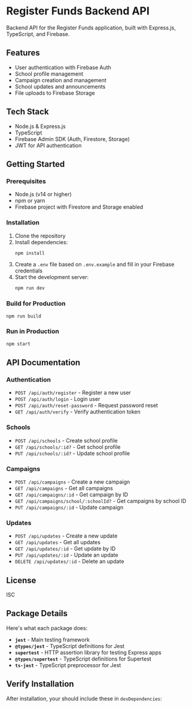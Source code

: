 # Register Funds Backend API

Backend API for the Register Funds application, built with Express.js, TypeScript, and Firebase.

## Features

- User authentication with Firebase Auth
- School profile management
- Campaign creation and management
- School updates and announcements
- File uploads to Firebase Storage

## Tech Stack

- Node.js & Express.js
- TypeScript
- Firebase Admin SDK (Auth, Firestore, Storage)
- JWT for API authentication

## Getting Started

### Prerequisites

- Node.js (v14 or higher)
- npm or yarn
- Firebase project with Firestore and Storage enabled

### Installation

1. Clone the repository
2. Install dependencies:
   ```bash
   npm install
   ```
3. Create a `.env` file based on `.env.example` and fill in your Firebase credentials
4. Start the development server:
   ```bash
   npm run dev
   ```

### Build for Production

```bash
npm run build
```

### Run in Production

```bash
npm start
```

## API Documentation

### Authentication

- `POST /api/auth/register` - Register a new user
- `POST /api/auth/login` - Login user
- `POST /api/auth/reset-password` - Request password reset
- `GET /api/auth/verify` - Verify authentication token

### Schools

- `POST /api/schools` - Create school profile
- `GET /api/schools/:id?` - Get school profile
- `PUT /api/schools/:id?` - Update school profile

### Campaigns

- `POST /api/campaigns` - Create a new campaign
- `GET /api/campaigns` - Get all campaigns
- `GET /api/campaigns/:id` - Get campaign by ID
- `GET /api/campaigns/school/:schoolId?` - Get campaigns by school ID
- `PUT /api/campaigns/:id` - Update campaign

### Updates

- `POST /api/updates` - Create a new update
- `GET /api/updates` - Get all updates
- `GET /api/updates/:id` - Get update by ID
- `PUT /api/updates/:id` - Update an update
- `DELETE /api/updates/:id` - Delete an update

## License

ISC





## Package Details

Here's what each package does:

- **`jest`** - Main testing framework
- **`@types/jest`** - TypeScript definitions for Jest
- **`supertest`** - HTTP assertion library for testing Express apps
- **`@types/supertest`** - TypeScript definitions for Supertest
- **`ts-jest`** - TypeScript preprocessor for Jest

## Verify Installation

After installation, your <mcfile name="package.json" path="c:\Users\HP\Desktop\Algo-Peers\Register1\Backend\package.json"></mcfile> should include these in `devDependencies`:
```json